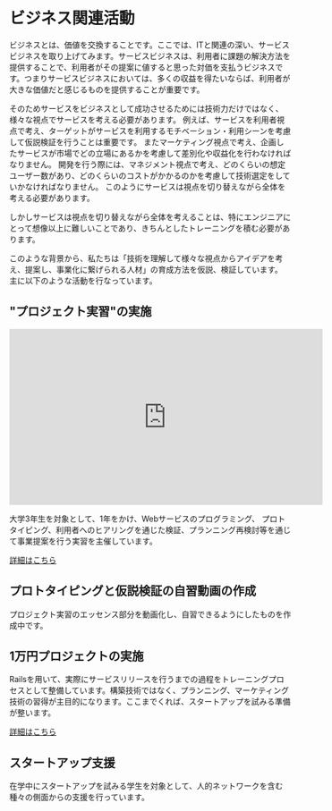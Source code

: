 # ビジネス関連活動

ビジネスとは、価値を交換することです。ここでは、ITと関連の深い、サービスビジネスを取り上げてみます。サービスビジネスは、利用者に課題の解決方法を提供することで、利用者がその提案に値すると思った対価を支払うビジネスです。つまりサービスビジネスにおいては、多くの収益を得たいならば、利用者が大きな価値だと感じるものを提供することが重要です。

そのためサービスをビジネスとして成功させるためには技術力だけではなく、様々な視点でサービスを考える必要があります。
例えば、サービスを利用者視点で考え、ターゲットがサービスを利用するモチベーション・利用シーンを考慮して仮説検証を行うことは重要です。
またマーケティング視点で考え、企画したサービスが市場でどの立場にあるかを考慮して差別化や収益化を行わなければなりません。
開発を行う際には、マネジメント視点で考え、どのくらいの想定ユーザー数があり、どのくらいのコストがかかるのかを考慮して技術選定をしていかなければなりません。
このようにサービスは視点を切り替えながら全体を考える必要があります。

しかしサービスは視点を切り替えながら全体を考えることは、特にエンジニアにとって想像以上に難しいことであり、きちんとしたトレーニングを積む必要があります。

このような背景から、私たちは「技術を理解して様々な視点からアイデアを考え、提案し、事業化に繋げられる人材」の育成方法を仮説、検証しています。
主に以下のような活動を行なっています。

## "プロジェクト実習"の実施

<div style="margin-top: 8px">
  <iframe width="560" height="315" src="https://www.youtube.com/embed/yXD4Xb0VaAE" frameborder="0" allow="autoplay; encrypted-media" allowfullscreen></iframe>
</div>

大学3年生を対象として、1年をかけ、Webサービスのプログラミング、 プロトタイピング、利用者へのヒアリングを通じた検証、プランニング再検討等を通じて事業提案を行う実習を主催しています。

[詳細はこちら](./prop.html)

## プロトタイピングと仮説検証の自習動画の作成
プロジェクト実習のエッセンス部分を動画化し、自習できるようにしたものを作成中です。  

## 1万円プロジェクトの実施
Railsを用いて、実際にサービスリリースを行うまでの過程をトレーニングプロセスとして整備しています。構築技術ではなく、プランニング、マーケティング技術の習得が主目的になります。ここまでくれば、スタートアップを試みる準備が整います。  

[詳細はこちら](./1month.html)

## スタートアップ支援
在学中にスタートアップを試みる学生を対象として、人的ネットワークを含む種々の側面からの支援を行っています。
